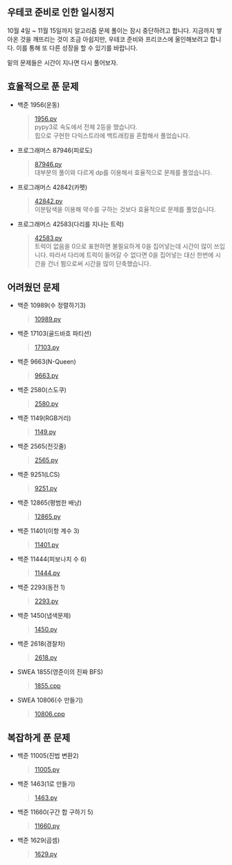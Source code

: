 ## 우테코 준비로 인한 일시정지
10월 4일 ~ 11월 15일까지 알고리즘 문제 풀이는 잠시 중단하려고 합니다.
지금까지 쌓아온 것을 깨뜨리는 것이 조금 아쉽지만, 우테코 준비와 프리코스에 올인해보려고 합니다.
이를 통해 또 다른 성장을 할 수 있기를 바랍니다.

밑의 문제들은 시간이 지나면 다시 풀어보자.
## 효율적으로 푼 문제
- 백준 1956(운동)
  > [1956.py](https://github.com/nhlee98/Algorithm_Problem/blob/main/Baekjoon/단계별로풀어보기/32_최단경로/1956.py)   
  > pypy3로 속도에서 전체 2등을 했습니다.   
  > 힙으로 구현한 다익스트라에 백트래킹을 혼합해서 풀었습니다.   
- 프로그래머스 87946(피로도)
  > [87946.py](https://github.com/nak-honest/Algorithm_Study/blob/main/9th_Algorithm_Study/Programmers_87946/87946.py)   
  > 대부분의 풀이와 다르게 dp를 이용해서 효율적으로 문제를 풀었습니다.
- 프로그래머스 42842(카펫)
  > [42842.py](https://github.com/nak-honest/Algorithm_Study/blob/main/9th_Algorithm_Study/Programmers_42842/42842.py)   
  > 이분탐색을 이용해 약수를 구하는 것보다 효율적으로 문제를 풀었습니다.
- 프로그래머스 42583(다리를 지나는 트럭)
  >[42583.py](https://github.com/nak-honest/Algorithm_Study/blob/main/5th_Algorithm_Study/Programmers_42583/42583.py)   
  > 트럭이 없음을 0으로 표현하면 불필요하게 0을 집어넣는데 시간이 많이 쓰입니다.
  > 따라서 다리에 트럭이 들어갈 수 없다면 0을 집어넣는 대신
  > 한번에 시간을 건너 뜀으로써 시간을 많이 단축했습니다.

## 어려웠던 문제
- 백준 10989(수 정렬하기3)
  > [10989.py](https://github.com/nhlee98/Algorithm_Problem/blob/main/Baekjoon/%EB%8B%A8%EA%B3%84%EB%B3%84%EB%A1%9C%ED%92%80%EC%96%B4%EB%B3%B4%EA%B8%B0/13_%EC%A0%95%EB%A0%AC/10989.py)  
- 백준 17103(골드바흐 파티션)
  > [17103.py](https://github.com/nhlee98/Algorithm_Problem/blob/main/Baekjoon/%EB%8B%A8%EA%B3%84%EB%B3%84%EB%A1%9C%ED%92%80%EC%96%B4%EB%B3%B4%EA%B8%B0/15_%EC%95%BD%EC%88%98_%EB%B0%B0%EC%88%98_%EC%86%8C%EC%88%982/17103.py)
- 백준 9663(N-Queen)
  > [9663.py](https://github.com/nhlee98/Algorithm_Problem/blob/main/Baekjoon/%EB%8B%A8%EA%B3%84%EB%B3%84%EB%A1%9C%ED%92%80%EC%96%B4%EB%B3%B4%EA%B8%B0/22_%EB%B0%B1%ED%8A%B8%EB%9E%98%ED%82%B9/9663.py)   
- 백준 2580(스도쿠)
  > [2580.py](https://github.com/nhlee98/Algorithm_Problem/blob/main/Baekjoon/%EB%8B%A8%EA%B3%84%EB%B3%84%EB%A1%9C%ED%92%80%EC%96%B4%EB%B3%B4%EA%B8%B0/22_%EB%B0%B1%ED%8A%B8%EB%9E%98%ED%82%B9/2580.py)   
- 백준 1149(RGB거리)
  > [1149.py](https://github.com/nhlee98/Algorithm_Problem/blob/main/Baekjoon/%EB%8B%A8%EA%B3%84%EB%B3%84%EB%A1%9C%ED%92%80%EC%96%B4%EB%B3%B4%EA%B8%B0/23_%EB%8F%99%EC%A0%81_%EA%B3%84%ED%9A%8D%EB%B2%951/1149.py)   
- 백준 2565(전깃줄)
  > [2565.py](https://github.com/nak-honest/Algorithm_Problem/blob/main/Baekjoon/%EB%8B%A8%EA%B3%84%EB%B3%84%EB%A1%9C%ED%92%80%EC%96%B4%EB%B3%B4%EA%B8%B0/23_%EB%8F%99%EC%A0%81_%EA%B3%84%ED%9A%8D%EB%B2%951/2565.py)   
- 백준 9251(LCS)
  > [9251.py](https://github.com/nak-honest/Algorithm_Problem/blob/main/Baekjoon/%EB%8B%A8%EA%B3%84%EB%B3%84%EB%A1%9C%ED%92%80%EC%96%B4%EB%B3%B4%EA%B8%B0/23_%EB%8F%99%EC%A0%81_%EA%B3%84%ED%9A%8D%EB%B2%951/9251.py)
- 백준 12865(평범한 배낭)
  > [12865.py](https://github.com/nak-honest/Algorithm_Problem/blob/main/Baekjoon/단계별로풀어보기/23_동적_계획법1/12865.py)
- 백준 11401(이항 계수 3)
  > [11401.py](https://github.com/nak-honest/Algorithm_Problem/blob/main/Baekjoon/단계별로풀어보기/26_분할_정복/11401.py)
- 백준 11444(피보나치 수 6)
  > [11444.py](https://github.com/nak-honest/Algorithm_Problem/blob/main/Baekjoon/단계별로풀어보기/26_분할_정복/11444.py)   
- 백준 2293(동전 1)
  > [2293.py](https://github.com/nak-honest/Algorithm_Problem/blob/main/Baekjoon/단계별로풀어보기/29_동적_계획법2/2293.py)
- 백준 1450(냅색문제)
  > [1450.py](https://github.com/nak-honest/Algorithm_Problem/blob/main/Baekjoon/단계별로풀어보기/33_투_포인터/1450.py)  
- 백준 2618(경찰차)   
  > [2618.py](https://github.com/nak-honest/Algorithm_Problem/blob/main/Baekjoon/단계별로풀어보기/34_동적_계획법과_최단거리_역추적/2618.py)   
- SWEA 1855(영준이의 진짜 BFS)
  > [1855.cpp](https://github.com/nak-honest/Algorithm_Problem/blob/main/SWEA/day_04/1855.cpp)
- SWEA 10806(수 만들기)
  > [10806.cpp](https://github.com/nak-honest/Algorithm_Problem/blob/main/SWEA/day_06/10806.cpp)    

   
## 복잡하게 푼 문제
- 백준 11005(진법 변환2)
  > [11005.py](https://github.com/nhlee98/Algorithm_Problem/blob/main/Baekjoon/%EB%8B%A8%EA%B3%84%EB%B3%84%EB%A1%9C%ED%92%80%EC%96%B4%EB%B3%B4%EA%B8%B0/8_%EC%9D%BC%EB%B0%98%EC%88%98%ED%95%991/11005.py)   
- 백준 1463(1로 만들기)
  > [1463.py](https://github.com/nhlee98/Algorithm_Problem/blob/main/Baekjoon/%EB%8B%A8%EA%B3%84%EB%B3%84%EB%A1%9C%ED%92%80%EC%96%B4%EB%B3%B4%EA%B8%B0/23_%EB%8F%99%EC%A0%81_%EA%B3%84%ED%9A%8D%EB%B2%951/1463.py)   
- 백준 11660(구간 합 구하기 5)
  > [11660.py](https://github.com/nak-honest/Algorithm_Problem/blob/main/Baekjoon/단계별로풀어보기/24_누적합/11660.py)   
- 백준 1629(곱셈)
  > [1629.py](https://github.com/nak-honest/Algorithm_Problem/blob/main/Baekjoon/단계별로풀어보기/26_분할_정복/1629.py)   
